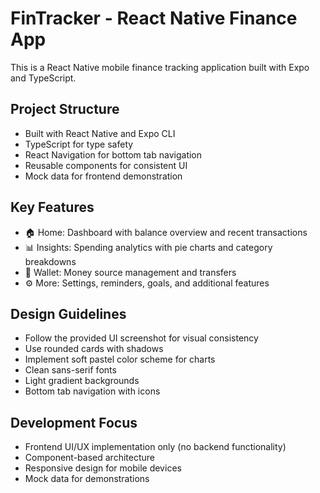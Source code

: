 <!-- Use this file to provide workspace-specific custom instructions to Copilot. For more details, visit https://code.visualstudio.com/docs/copilot/copilot-customization#_use-a-githubcopilotinstructionsmd-file -->

# FinTracker - React Native Finance App

This is a React Native mobile finance tracking application built with Expo and TypeScript.

## Project Structure
- Built with React Native and Expo CLI
- TypeScript for type safety
- React Navigation for bottom tab navigation
- Reusable components for consistent UI
- Mock data for frontend demonstration

## Key Features
- 🏠 Home: Dashboard with balance overview and recent transactions
- 📊 Insights: Spending analytics with pie charts and category breakdowns
- 👛 Wallet: Money source management and transfers
- ⚙️ More: Settings, reminders, goals, and additional features

## Design Guidelines
- Follow the provided UI screenshot for visual consistency
- Use rounded cards with shadows
- Implement soft pastel color scheme for charts
- Clean sans-serif fonts
- Light gradient backgrounds
- Bottom tab navigation with icons

## Development Focus
- Frontend UI/UX implementation only (no backend functionality)
- Component-based architecture
- Responsive design for mobile devices
- Mock data for demonstrations